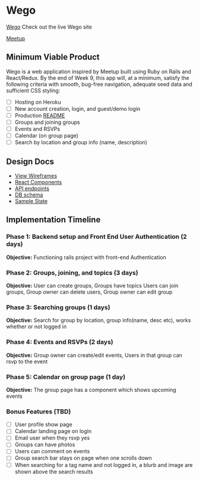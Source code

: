 # Wego

[Wego][heroku] Check out the live Wego site

[Meetup][meetup]

[heroku]: http://www.wego.herokuapp.com
[meetup]: https://www.meetup.com/

## Minimum Viable Product

Wego is a web application inspired by Meetup built using Ruby on Rails
and React/Redux.  By the end of Week 9, this app will, at a minimum, satisfy the following criteria with smooth, bug-free navigation, adequate seed data and sufficient CSS styling:

- [ ] Hosting on Heroku
- [ ] New account creation, login, and guest/demo login
- [ ] Production [README](../readme.md)
- [ ] Groups and joining groups
- [ ] Events and RSVPs
- [ ] Calendar (on group page)
- [ ] Search by location and group info (name, description)

## Design Docs
* [View Wireframes][wireframes]
* [React Components][components]
* [API endpoints][api-endpoints]
* [DB schema][schema]
* [Sample State][sample-state]

[wireframes]: ./wireframes
[components]: ./component-hierarchy.md
[sample-state]: ./sample-state.md
[api-endpoints]: ./api-endpoints.md
[schema]: ./schema.md

## Implementation Timeline

### Phase 1: Backend setup and Front End User Authentication (2 days)

**Objective:** Functioning rails project with front-end Authentication

### Phase 2: Groups, joining, and topics (3 days)

**Objective:**
User can create groups,
Groups have topics
Users can join groups,
Group owner can delete users,
Group owner can edit group

### Phase 3: Searching groups (1 days)

**Objective:** Search for group by location, group info(name, desc etc), works whether or not logged in

### Phase 4: Events and RSVPs (2 days)

**Objective:**
Group owner can create/edit events,
Users in that group can rsvp to the event

### Phase 5: Calendar on group page (1 day)

**Objective:** The group page has a component which shows upcoming events

### Bonus Features (TBD)
- [ ] User profile show page
- [ ] Calendar landing page on login
- [ ] Email user when they rsvp yes
- [ ] Groups can have photos
- [ ] Users can comment on events
- [ ] Group search bar stays on page when one scrolls down
- [ ] When searching for a tag name and not logged in, a blurb and image are shown above the search results
